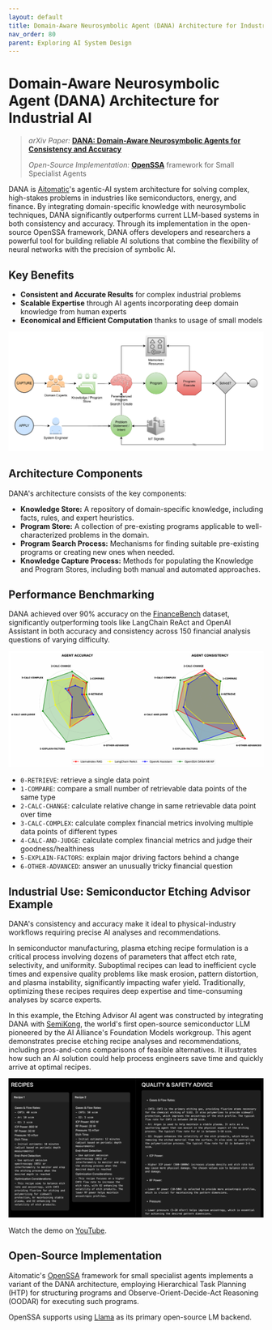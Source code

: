 ```yaml
---
layout: default
title: Domain-Aware Neurosymbolic Agent (DANA) Architecture for Industrial AI
nav_order: 80
parent: Exploring AI System Design
---
```


<!-- markdownlint-disable MD013 MD025 MD043 MD050 -->

# Domain-Aware Neurosymbolic Agent (DANA) Architecture for Industrial AI

> _arXiv Paper:_ [__DANA: Domain-Aware Neurosymbolic Agents for Consistency and Accuracy__](https://arxiv.org/abs/2410.02823)
>
> _Open-Source Implementation:_ [__OpenSSA__](https://github.com/aitomatic/openssa) framework for Small Specialist Agents

DANA is [Aitomatic](https://www.aitomatic.com)'s agentic-AI system architecture for solving complex, high-stakes problems in industries like semiconductors, energy, and finance. By integrating domain-specific knowledge with neurosymbolic techniques, DANA significantly outperforms current LLM-based systems in both consistency and accuracy. Through its implementation in the open-source OpenSSA framework, DANA offers developers and researchers a powerful tool for building reliable AI solutions that combine the flexibility of neural networks with the precision of symbolic AI.

## Key Benefits
- __Consistent and Accurate Results__ for complex industrial problems
- __Scalable Expertise__ through AI agents incorporating deep domain knowledge from human experts
- __Economical and Efficient Computation__ thanks to usage of small models

![DANA Architecture](DANA-Architecture.png)

## Architecture Components
DANA's architecture consists of the key components:
- __Knowledge Store:__ A repository of domain-specific knowledge, including facts, rules, and expert heuristics.
- __Program Store:__ A collection of pre-existing programs applicable to well-characterized problems in the domain.
- __Program Search Process:__ Mechanisms for finding suitable pre-existing programs or creating new ones when needed.
- __Knowledge Capture Process:__ Methods for populating the Knowledge and Program Stores, including both manual and automated approaches.

## Performance Benchmarking
DANA achieved over 90% accuracy on the [FinanceBench](https://arxiv.org/abs/2311.11944) dataset, significantly outperforming tools like LangChain ReAct and OpenAI Assistant in both accuracy and consistency across 150 financial analysis questions of varying difficulty.

![DANA Outperforms Current Agent Tools](DANA-Outperforms-Current-Agent-Tools.png)

- `0-RETRIEVE`: retrieve a single data point
- `1-COMPARE`: compare a small number of retrievable data points of the same type
- `2-CALC-CHANGE`: calculate relative change in same retrievable data point over time
- `3-CALC-COMPLEX`: calculate complex financial metrics involving multiple data points of different types
- `4-CALC-AND-JUDGE`: calculate complex financial metrics and judge their goodness/healthiness
- `5-EXPLAIN-FACTORS`: explain major driving factors behind a change
- `6-OTHER-ADVANCED`: answer an unusually tricky financial question

## Industrial Use: Semiconductor Etching Advisor Example

DANA's consistency and accuracy make it ideal to physical-industry workflows requiring precise AI analyses and recommendations.

In semiconductor manufacturing, plasma etching recipe formulation is a critical process involving dozens of parameters that affect etch rate, selectivity, and uniformity. Suboptimal recipes can lead to inefficient cycle times and expensive quality problems like mask erosion, pattern distortion, and plasma instability, significantly impacting wafer yield. Traditionally, optimizing these recipes requires deep expertise and time-consuming analyses by scarce experts.

In this example, the Etching Advisor AI agent was constructed by integrating DANA with [SemiKong](https://SemiKong.ai), the world's first open-source semiconductor LLM pioneered by the AI Alliance's Foundation Models workgroup. This agent demonstrates precise etching recipe analyses and recommendations, including pros-and-cons comparisons of feasible alternatives. It illustrates how such an AI solution could help process engineers save time and quickly arrive at optimal recipes.

![Typical Recipe Analysis & Recommendation from DANA-and-SemiKong-based Semiconductor Etching Advisor](DANA-and-SemiKong-based-Semiconductor-Etching-Advisor-Recommendation.png)

Watch the demo on [YouTube](https://www.youtube.com/watch?v=1pUaIwyky9Y).

## Open-Source Implementation

Aitomatic's [OpenSSA](https://github.com/aitomatic/openssa) framework for small specialist agents
implements a variant of the DANA architecture,
employing Hierarchical Task Planning (HTP) for structuring programs
and Observe-Orient-Decide-Act Reasoning (OODAR) for executing such programs.

OpenSSA supports using [Llama](https://llama.com) as its primary open-source LM backend.
